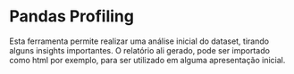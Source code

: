 # Pandas Profiling

Esta ferramenta permite realizar uma análise inicial do dataset, tirando alguns insights importantes. O relatório ali gerado, pode ser importado como html por exemplo, para ser utilizado em alguma apresentação inicial.

